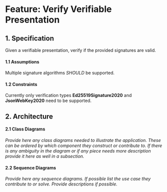 # Feature: Verify Verifiable Presentation

## 1. Specification

Given a verifiable presentation, verify if the provided signatures are valid.

#### 1.1 Assumptions
Multiple signature algorithms *SHOULD* be supported.

#### 1.2 Constraints
Currently only verification types **Ed25519Signature2020** and **JsonWebKey2020** need to be supported.

## 2. Architecture

#### 2.1 Class Diagrams
*Provide here any class diagrams needed to illustrate the application. These can be ordered by which component they construct or contribute to. If there is any ambiguity in the diagram or if any piece needs more description provide it here as well in a subsection.*

#### 2.2 Sequence Diagrams
*Provide here any sequence diagrams. If possible list the use case they contribute to or solve. Provide descriptions if possible.*
